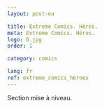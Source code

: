 ```yaml
---
layout: post-ea

title: Extreme Comics. Héros.
meta: Extreme Comics. Héros.
logo: D.jpg
order: 1

category: comics

lang: fr
ref: extreme_comics_heroes
---
```


Section mise à niveau.
